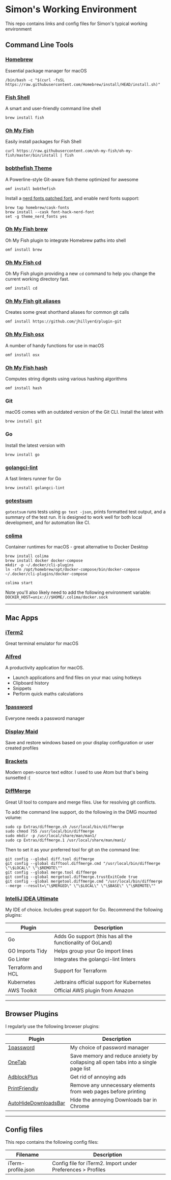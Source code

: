 # Simon's Working Environment

This repo contains links and config files for Simon's typical working environment

## Command Line Tools

### [Homebrew](https://brew.sh/)

Essential package manager for macOS

`/bin/bash -c "$(curl -fsSL https://raw.githubusercontent.com/Homebrew/install/HEAD/install.sh)"`

### [Fish Shell](https://fishshell.com/)

A smart and user-friendly command line shell

`brew install fish`

### [Oh My Fish](https://github.com/oh-my-fish/oh-my-fish)

Easily install packages for Fish Shell

`curl https://raw.githubusercontent.com/oh-my-fish/oh-my-fish/master/bin/install | fish`

### [bobthefish Theme](https://github.com/oh-my-fish/theme-bobthefish)

A Powerline-style Git-aware fish theme optimized for awesome

`omf install bobthefish`

Install a [nerd fonts patched font](https://github.com/ryanoasis/nerd-fonts#option-4-homebrew-fonts), and enable nerd
fonts support:

```shell
brew tap homebrew/cask-fonts
brew install --cask font-hack-nerd-font
set -g theme_nerd_fonts yes
```

### [Oh My Fish brew](https://github.com/oh-my-fish/plugin-brew)

Oh My Fish plugin to integrate Homebrew paths into shell

`omf install brew`

### [Oh My Fish cd](https://github.com/oh-my-fish/plugin-cd)

Oh My Fish plugin providing a new `cd` command to help you change the current working directory fast.

`omf install cd`

### [Oh My Fish git aliases](https://github.com/jhillyerd/plugin-git)

Creates some great shorthand aliases for common git calls

`omf install https://github.com/jhillyerd/plugin-git`

### [Oh My Fish osx](https://github.com/oh-my-fish/plugin-osx)

A number of handy functions for use in macOS

`omf install osx`

### [Oh My Fish hash](https://github.com/oh-my-fish/plugin-hash)

Computes string digests using various hashing algorithms

`omf install hash`

### Git

macOS comes with an outdated version of the Git CLI. Install the latest with

`brew install git`

### Go

Install the latest version with

`brew install go`

### [golangci-lint](https://golangci-lint.run/)

A fast linters runner for Go

`brew install golangci-lint`

### [gotestsum](https://github.com/gotestyourself/gotestsum)

`gotestsum` runs tests using `go test -json`, prints formatted test output, and a summary of the test run. It is
designed to work well for both local development, and for automation like CI.

### [colima](https://github.com/abiosoft/colima)

Container runtimes for macOS - great alternative to Docker Desktop

```shell
brew install colima
brew install docker docker-compose
mkdir -p ~/.docker/cli-plugins
ln -sfn /opt/homebrew/opt/docker-compose/bin/docker-compose ~/.docker/cli-plugins/docker-compose

colima start
```

Note you'll also likely need to add the following environment variable: `DOCKER_HOST=unix:///$HOME/.colima/docker.sock`

---

## Mac Apps

### [iTerm2](https://iterm2.com/)

Great terminal emulator for macOS

### [Alfred](https://www.alfredapp.com/)

A productivity application for macOS.

- Launch applications and find files on your mac using hotkeys
- Clipboard history
- Snippets
- Perform quick maths calculations

### [1password](https://1password.com/)

Everyone needs a password manager

### [Display Maid](https://funk-isoft.com/display-maid.html)

Save and restore windows based on your display configuration or user created profiles

### [Brackets](https://brackets.io/)

Modern open-source text editor. I used to use Atom but that's being sunsetted :(

### [DiffMerge](https://sourcegear.com/diffmerge/)

Great UI tool to compare and merge files. Use for resolving git conflicts.

To add the command line support, do the following in the DMG mounted volume:

```shell
sudo cp Extras/diffmerge.sh /usr/local/bin/diffmerge
sudo chmod 755 /usr/local/bin/diffmerge
sudo mkdir -p /usr/local/share/man/man1/
sudo cp Extras/diffmerge.1 /usr/local/share/man/man1/
```

Then to set it as your preferred tool for git on the command line:

```shell
git config --global diff.tool diffmerge
git config --global difftool.diffmerge.cmd "/usr/local/bin/diffmerge \"\$LOCAL\" \"\$REMOTE\""
git config --global merge.tool diffmerge
git config --global mergetool.diffmerge.trustExitCode true
git config --global mergetool.diffmerge.cmd "/usr/local/bin/diffmerge --merge --result=\"\$MERGED\" \"\$LOCAL\" \"\$BASE\" \"\$REMOTE\""
```

### [IntelliJ IDEA Ultimate](https://www.jetbrains.com/idea/)

My IDE of choice. Includes great support for Go. Recommend the following plugins:

| Plugin            | Description                                                |
|-------------------|------------------------------------------------------------|
| Go                | Adds Go support (this has all the functionality of GoLand) |
| GO Imports Tidy   | Helps group your Go import lines                           |
| Go Linter         | Integrates the golangci-lint linters                       |
| Terraform and HCL | Support for Terraform                                      |
| Kubernetes        | Jetbrains official support for Kubernetes                  |
| AWS Toolkit       | Official AWS plugin from Amazon                            |

---

## Browser Plugins

I regularly use the following browser plugins:

| Plugin                                                                                                                          | Description                                                                        |
|---------------------------------------------------------------------------------------------------------------------------------|------------------------------------------------------------------------------------|
| [1password](https://chrome.google.com/webstore/detail/1password-%E2%80%93-password-mana/aeblfdkhhhdcdjpifhhbdiojplfjncoa?hl=en) | My choice of password manager                                                      |
| [OneTab](https://www.one-tab.com/)                                                                                              | Save memory and reduce anxiety by collapsing all open tabs into a single page list |
| [AdblockPlus](https://adblockplus.org/)                                                                                         | Get rid of annoying ads                                                            |
| [PrintFriendly](https://www.printfriendly.com/)                                                                                 | Remove any unnecessary elements from web pages before printing                     |
| [AutoHideDownloadsBar](https://chrome.google.com/webstore/detail/autohidedownloadsbar/gkmndgjgpolmikgnipipfekglbbgjcel)         | Hide the annoying Downloads bar in Chrome                                          |
---

## Config files

This repo contains the following config files:

| Filename           | Description                                                 |
|--------------------|-------------------------------------------------------------|
| iTerm-profile.json | Config file for iTerm2. Import under Preferences > Profiles |
